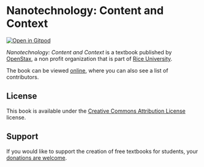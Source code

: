 # Nanotechnology: Content and Context

[![Open in Gitpod](https://gitpod.io/button/open-in-gitpod.svg)](https://gitpod.io/from-referrer/)

_Nanotechnology: Content and Context_ is a textbook published by [OpenStax](https://openstax.org/), a non profit organization that is part of [Rice University](https://www.rice.edu/).

The book can be viewed [online](https://github.com/cnx-user-books/cnxbook-nanotechnology-content-and-context/releases/latest), where you can also see a list of contributors.

## License
This book is available under the [Creative Commons Attribution License](./LICENSE) license.

## Support
If you would like to support the creation of free textbooks for students, your [donations are welcome](https://riceconnect.rice.edu/donation/support-openstax-banner).
